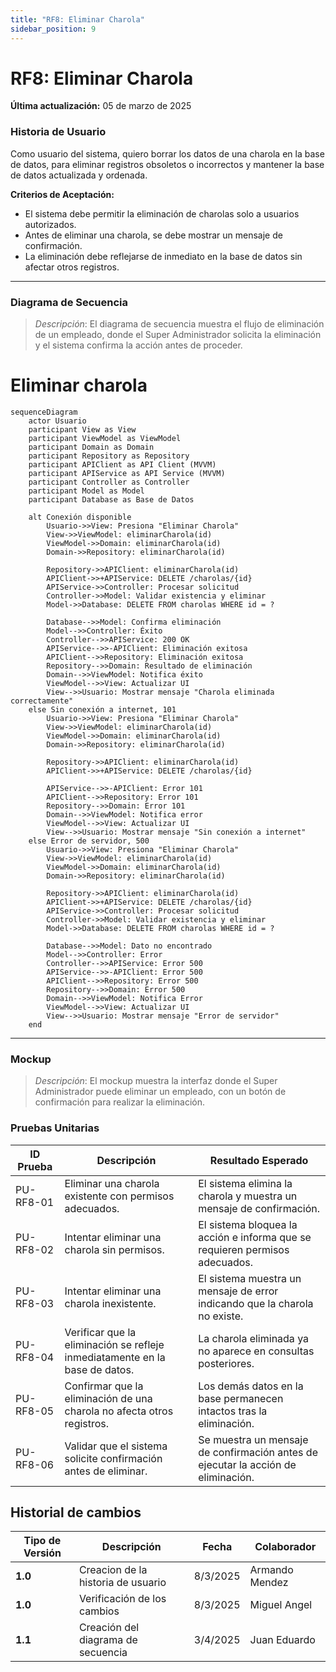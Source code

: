 ```yaml
---
title: "RF8: Eliminar Charola"  
sidebar_position: 9
---
```


# RF8: Eliminar Charola

**Última actualización:** 05 de marzo de 2025

### Historia de Usuario
Como usuario del sistema, quiero borrar los datos de una charola en la base de datos, para eliminar registros obsoletos o incorrectos y mantener la base de datos actualizada y ordenada.


  **Criterios de Aceptación:**
  - El sistema debe permitir la eliminación de charolas solo a usuarios autorizados.
  - Antes de eliminar una charola, se debe mostrar un mensaje de confirmación.
  - La eliminación debe reflejarse de inmediato en la base de datos sin afectar otros registros.

---

### Diagrama de Secuencia

> *Descripción*: El diagrama de secuencia muestra el flujo de eliminación de un empleado, donde el Super Administrador solicita la eliminación y el sistema confirma la acción antes de proceder.

# Eliminar charola

```mermaid
sequenceDiagram
    actor Usuario 
    participant View as View
    participant ViewModel as ViewModel
    participant Domain as Domain
    participant Repository as Repository
    participant APIClient as API Client (MVVM)
    participant APIService as API Service (MVVM)
    participant Controller as Controller
    participant Model as Model
    participant Database as Base de Datos

    alt Conexión disponible
        Usuario->>View: Presiona "Eliminar Charola"
        View->>ViewModel: eliminarCharola(id)
        ViewModel->>Domain: eliminarCharola(id)
        Domain->>Repository: eliminarCharola(id)

        Repository->>APIClient: eliminarCharola(id)
        APIClient->>+APIService: DELETE /charolas/{id}
        APIService->>Controller: Procesar solicitud
        Controller->>Model: Validar existencia y eliminar
        Model->>Database: DELETE FROM charolas WHERE id = ?

        Database-->>Model: Confirma eliminación
        Model-->>Controller: Éxito
        Controller-->>APIService: 200 OK
        APIService-->>-APIClient: Eliminación exitosa
        APIClient-->>Repository: Eliminación exitosa
        Repository-->>Domain: Resultado de eliminación
        Domain-->>ViewModel: Notifica éxito
        ViewModel-->>View: Actualizar UI
        View-->>Usuario: Mostrar mensaje "Charola eliminada correctamente"
    else Sin conexión a internet, 101
        Usuario->>View: Presiona "Eliminar Charola"
        View->>ViewModel: eliminarCharola(id)
        ViewModel->>Domain: eliminarCharola(id)
        Domain->>Repository: eliminarCharola(id)

        Repository->>APIClient: eliminarCharola(id)
        APIClient->>+APIService: DELETE /charolas/{id}        

        APIService-->>-APIClient: Error 101
        APIClient-->>Repository: Error 101
        Repository-->>Domain: Error 101
        Domain-->>ViewModel: Notifica error
        ViewModel-->>View: Actualizar UI
        View-->>Usuario: Mostrar mensaje "Sin conexión a internet"
    else Error de servidor, 500
        Usuario->>View: Presiona "Eliminar Charola"
        View->>ViewModel: eliminarCharola(id)
        ViewModel->>Domain: eliminarCharola(id)
        Domain->>Repository: eliminarCharola(id)

        Repository->>APIClient: eliminarCharola(id)
        APIClient->>+APIService: DELETE /charolas/{id}
        APIService->>Controller: Procesar solicitud
        Controller->>Model: Validar existencia y eliminar
        Model->>Database: DELETE FROM charolas WHERE id = ?

        Database-->>Model: Dato no encontrado
        Model-->>Controller: Error
        Controller-->>APIService: Error 500
        APIService-->>-APIClient: Error 500
        APIClient-->>Repository: Error 500
        Repository-->>Domain: Error 500
        Domain-->>ViewModel: Notifica Error
        ViewModel-->>View: Actualizar UI
        View-->>Usuario: Mostrar mensaje "Error de servidor"
    end

```

---

### Mockup

> *Descripción*: El mockup muestra la interfaz donde el Super Administrador puede eliminar un empleado, con un botón de confirmación para realizar la eliminación.

### Pruebas Unitarias 
| ID Prueba  | Descripción                                               | Resultado Esperado  |
|------------|-----------------------------------------------------------|---------------------|
| PU-RF8-01  | Eliminar una charola existente con permisos adecuados.    | El sistema elimina la charola y muestra un mensaje de confirmación. |
| PU-RF8-02  | Intentar eliminar una charola sin permisos.               | El sistema bloquea la acción e informa que se requieren permisos adecuados. |
| PU-RF8-03  | Intentar eliminar una charola inexistente.                | El sistema muestra un mensaje de error indicando que la charola no existe. |
| PU-RF8-04  | Verificar que la eliminación se refleje inmediatamente en la base de datos. | La charola eliminada ya no aparece en consultas posteriores. |
| PU-RF8-05  | Confirmar que la eliminación de una charola no afecta otros registros. | Los demás datos en la base permanecen intactos tras la eliminación. |
| PU-RF8-06  | Validar que el sistema solicite confirmación antes de eliminar. | Se muestra un mensaje de confirmación antes de ejecutar la acción de eliminación. |


## Historial de cambios

| **Tipo de Versión** | **Descripción**                      | **Fecha** | **Colaborador**   |
| ------------------- | ------------------------------------ | --------- | ----------------- |
| **1.0**             | Creacion de la historia de usuario   | 8/3/2025  | Armando Mendez    |
| **1.0**             | Verificación de los cambios          | 8/3/2025  | Miguel Angel      |
| **1.1**             | Creación del diagrama de secuencia   | 3/4/2025  | Juan Eduardo      |